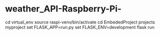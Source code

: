 # weather_API-Raspberry-Pi-

cd virtual_env
source raspi-venv/bin/activate
cd EmbededProject projects myproject
set FLASK_APP=run.py
set FLASK_ENV=development
flask run
